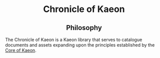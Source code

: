<h1 align="center">Chronicle of Kaeon</h1>

<h2 align="center">Philosophy</h2>

The Chronicle of Kaeon is a Kaeon library that serves to catalogue documents and assets expanding upon the principles established by the [Core of Kaeon](https://github.com/Atlas-of-Kaeon/Core-of-Kaeon).